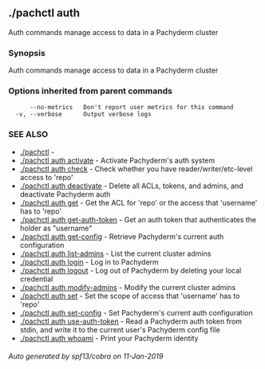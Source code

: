 ## ./pachctl auth

Auth commands manage access to data in a Pachyderm cluster

### Synopsis


Auth commands manage access to data in a Pachyderm cluster

### Options inherited from parent commands

```
      --no-metrics   Don't report user metrics for this command
  -v, --verbose      Output verbose logs
```

### SEE ALSO
* [./pachctl](./pachctl.html)	 - 
* [./pachctl auth activate](./pachctl_auth_activate.html)	 - Activate Pachyderm's auth system
* [./pachctl auth check](./pachctl_auth_check.html)	 - Check whether you have reader/writer/etc-level access to 'repo'
* [./pachctl auth deactivate](./pachctl_auth_deactivate.html)	 - Delete all ACLs, tokens, and admins, and deactivate Pachyderm auth
* [./pachctl auth get](./pachctl_auth_get.html)	 - Get the ACL for 'repo' or the access that 'username' has to 'repo'
* [./pachctl auth get-auth-token](./pachctl_auth_get-auth-token.html)	 - Get an auth token that authenticates the holder as "username"
* [./pachctl auth get-config](./pachctl_auth_get-config.html)	 - Retrieve Pachyderm's current auth configuration
* [./pachctl auth list-admins](./pachctl_auth_list-admins.html)	 - List the current cluster admins
* [./pachctl auth login](./pachctl_auth_login.html)	 - Log in to Pachyderm
* [./pachctl auth logout](./pachctl_auth_logout.html)	 - Log out of Pachyderm by deleting your local credential
* [./pachctl auth modify-admins](./pachctl_auth_modify-admins.html)	 - Modify the current cluster admins
* [./pachctl auth set](./pachctl_auth_set.html)	 - Set the scope of access that 'username' has to 'repo'
* [./pachctl auth set-config](./pachctl_auth_set-config.html)	 - Set Pachyderm's current auth configuration
* [./pachctl auth use-auth-token](./pachctl_auth_use-auth-token.html)	 - Read a Pachyderm auth token from stdin, and write it to the current user's Pachyderm config file
* [./pachctl auth whoami](./pachctl_auth_whoami.html)	 - Print your Pachyderm identity

###### Auto generated by spf13/cobra on 11-Jan-2019
